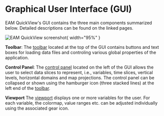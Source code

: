 # Graphical User Interface (GUI)

EAM QuickView's GUI contains the three main components summarized below.
Detailed descriptions can be found on the linked pages.

![EAM QuickView screenshot](../images/eam_quickview_full.png){ width="95%" }

**Toolbar**:
The [toolbar](toolbar.md) located at the top of the GUI
   contains buttons and text boxes for loading data files and
   controling various global properties of the application.

**Control Panel**:
The [control panel](control_panel.md) located on the left
   of the GUI allows the user to select data slices to represent,
   i.e., variables, time slices, vertical levels, horizontal domains
   and map projections. The control panel can be collapsed or
   shown using the hamburger icon (three stacked lines)
   at the left end of the [toolbar](toolbar.md).

**Viewport**
 The [viewport](view_port.md) displays one or more variables for
   the user. For each variable, the colormap, value ranges etc.
   can be adjusted individually using the associated gear icon.


